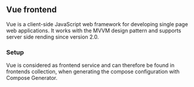 ## Vue frontend
Vue is a client-side JavaScript web framework for developing single page web applications. It works with the MVVM design pattern and supports server side rending since version 2.0.

### Setup
Vue is considered as frontend service and can therefore be found in frontends collection, when generating the compose configuration with Compose Generator.
